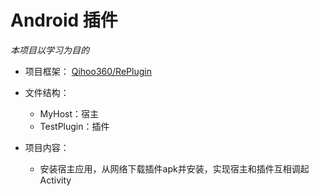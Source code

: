 # Android 插件

_本项目以学习为目的_

- 项目框架： [Qihoo360/RePlugin](https://github.com/Qihoo360/RePlugin)

- 文件结构：
    - MyHost：宿主
    - TestPlugin：插件

- 项目内容：
    - 安装宿主应用，从网络下载插件apk并安装，实现宿主和插件互相调起Activity